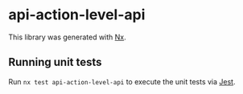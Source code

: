 # api-action-level-api

This library was generated with [Nx](https://nx.dev).

## Running unit tests

Run `nx test api-action-level-api` to execute the unit tests via [Jest](https://jestjs.io).

